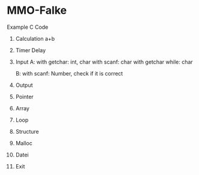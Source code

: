 # MMO-Falke
Example C Code

1. Calculation
    a+b

2. Timer
    Delay

3. Input
    A: with getchar: int, char
       with scanf: char
       with getchar while: char

    B: with scanf: Number, check if it is correct

4. Output
5. Pointer
6. Array
7. Loop
8. Structure
9. Malloc
10. Datei

0. Exit

